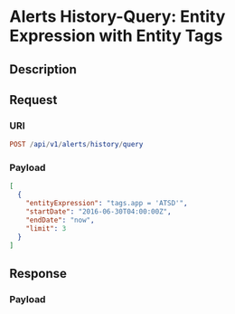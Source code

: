 # Alerts History-Query: Entity Expression with Entity Tags

## Description

## Request

### URI

```elm
POST /api/v1/alerts/history/query
```

### Payload

```json
[
  {
    "entityExpression": "tags.app = 'ATSD'",
    "startDate": "2016-06-30T04:00:00Z",
    "endDate": "now",
    "limit": 3
  }
]
```

## Response

### Payload